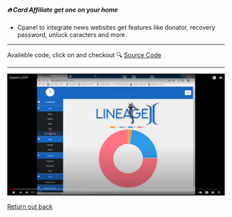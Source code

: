 ##### 🔥 Card Affiliate get one on your home

- Cpanel to integrate news websites get features like donator, recovery password, unluck caracters and more. 

---

Availeble code, click on and checkout 🔍 [Source Code](https://github.com/devnaelson/devnaelson/tree/main/projects/l2off-cpanel/code)

---

[![Watch the video](i.png)](https://www.youtube.com/watch?v=QQGnaNuzQIM)


[Return out back](https://github.com/devnaelson)
